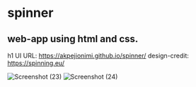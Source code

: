 # spinner

## web-app using html and css. 
h1 UI URL:  https://akpejionimi.github.io/spinner/
design-credit: https://spinning.eu/

![Screenshot (23)](https://user-images.githubusercontent.com/46995138/55249580-acb44c00-524c-11e9-98cb-72d00fadca32.png)
![Screenshot (24)](https://user-images.githubusercontent.com/46995138/55249559-a32ae400-524c-11e9-87ca-643641f520d7.png)
